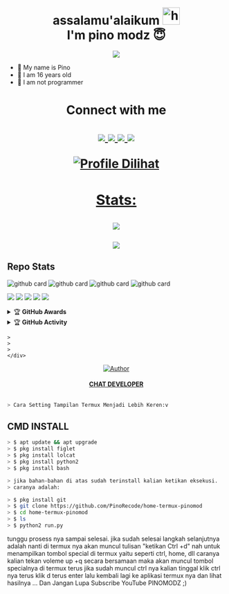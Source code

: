 <h1 align="center">assalamu'alaikum <img src="https://user-images.githubusercontent.com/1303154/88677602-1635ba80-d120-11ea-84d8-d263ba5fc3c0.gif" width="40px" alt="hi"><br>I'm pino modz 😇 </h1>
<p align="center">
  <img src="https://image01.realme.net/general/20210222/1613998752841.png.webp" />
</p>

- 👼 My name is Pino
- 🍼 I am 16 years old
- 🔭 I am not programmer

<h1 align="center"> Connect with me
  <p align="center">
    <a href="https://instagram.com/xnoob_ganz"><img src="[https://img.shields.io/badge/Instagram-E4405F?style=for-the-badge&logo=instagram&logoColor=white](https://asset.kompas.com/crops/iMSoQQCUcHhryiwhcHXsOSe03jU=/0x0:1200x800/780x390/data/photo/2021/03/03/603f869a3fea7.png)" />
      <a href="https://api.whatsapp.com/send/?phone=6285869484139&text=Assalamualaikum+Stah+Bolehkah+Kita+Berteman+?"><img src="https://img.shields.io/badge/WhatsApp-25D366?style=for-the-badge&logo=whatsapp&logoColor=white" />
        <a href="https://github.com/PinoRecode"><img src="https://img.shields.io/badge/-GitHub-black?style=flat-square&logo=github" />
          <a href="https://www.youtube.com/channel/UCMnOhcDe_-8yE9jobx-JenA"><img src="https://img.shields.io/youtube/channel/subscribers/UCMnOhcDe_-8yE9jobx-JenA?style=social" /> <br>
  </p>


  ![Profile Dilihat](https://komarev.com/ghpvc/?username=pinomodz&color=blue&style=flat-square&label=Profile+Dilihat)
  ### Stats:

  <p align="center"><a href="https://github.com/PinoRecode"><img src="https://github-readme-stats.vercel.app/api?username=PinoRecode&show_icons=true&theme=radical"></a></p>
  <p align="center"><a href="https://github.com/PinoRecode"><img src="https://github-readme-stats.vercel.app/api/top-langs/?username=PinoRecode&theme=radical&layout=compact"></a></p>

  ## Repo Stats
  ![github card](https://github-readme-stats.vercel.app/api/pin/?username=PinoRecode&repo=ABOUT&theme=nightowl)
  ![github card](https://github-readme-stats.vercel.app/api/pin/?username=PinoRecode&repo=home-termux-pinomod&theme=nightowl)
  ![github card](https://github-readme-stats.vercel.app/api/pin/?username=PinoRecode&repo=Bot-Wa&theme=nightowl)
  ![github card](https://github-readme-stats.vercel.app/api/pin/?username=PinoRecode&repo=self&theme=nightowl)


  <p>
    <img src="https://img.shields.io/badge/OS-Linux-blue?&logo=Linux" />
    <img src="https://img.shields.io/badge/OS-Windows-blue?&logo=Windows" />
    <img src="https://img.shields.io/badge/IDE-Xcode-blue?&logo=xcode" />
    <img src="https://img.shields.io/badge/Text%20Editor-Visual%20Studio%20Code-blue?&logo=visual%20studio%20code&logoColor=blue" />
    <img src="https://img.shields.io/badge/Sublime%20Text-gray?&logo=Sublime-Text" />
  </p>
  <details>
    <summary>&#127942 <b>GitHub Awards</b></summary><br />

    ![Github Trophy](https://github-profile-trophy.vercel.app/?username=phaticusthiccy)

  </details>

  <details>
    <summary>&#127942 <b>GitHub Activity</b></summary><br />

    ![Metrics](https://metrics.lecoq.io/PinoRecode?template=classic&repositories.forks=true&languages=1&languages.colors=github&languages.threshold=0%25&config.timezone=Asia%2FSemarang)

  </details>

  <p>

    >
    >
    >
    </div>
  <p align="center">
    <a href="https://github.com/PinoRecode/"><img title="Author" src="https://img.shields.io/badge/Author-PINOXCODE-red.svg?style=for-the-badge&logo=github" /></a>
  <h4 align="center">
    <a href="https://wa.me/6285869484139"> CHAT DEVELOPER </a>
  </h4>
  </p>

  ```bash

  > Cara Setting Tampilan Termux Menjadi Lebih Keren:v

  ```

  ## CMD INSTALL
  ```bash
  > $ apt update && apt upgrade
  > $ pkg install figlet
  > $ pkg install lolcat
  > $ pkg install python2
  > $ pkg install bash

  > jika bahan-bahan di atas sudah terinstall kalian ketikan eksekusi.
  > caranya adalah:

  > $ pkg install git
  > $ git clone https://github.com/PinoRecode/home-termux-pinomod
  > $ cd home-termux-pinomod
  > $ ls
  > $ python2 run.py

  ```
  tunggu prosess nya sampai selesai.
  jika sudah selesai langkah selanjutnya adalah nanti di termux nya akan muncul tulisan "ketikan Ctrl +d"
  nah untuk menampilkan tombol special di termux yaitu seperti ctrl, home, dll caranya kalian
  tekan voleme up +q secara bersamaan maka akan muncul tombol specialnya di termux
  terus jika sudah muncul ctrl nya kalian tinggal klik ctrl nya terus klik d terus enter
  lalu kembali lagi ke aplikasi termux nya dan lihat hasilnya ... Dan Jangan Lupa Subscribe YouTube PINOMODZ ;)
